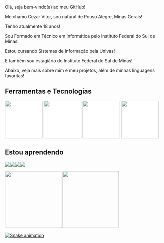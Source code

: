 Olá, seja bem-vindo(a) ao meu GitHub!

Me chamo Cezar Vitor, sou natural de Pouso Alegre, Minas Gerais!

Tenho atualmente 18 anos!

Sou Formado em Técnico em informática pelo Instituto Federal do Sul de Minas!

Estou cursando Sistemas de Informação pela Univas!

E também sou estagiário do Instituto Federal do Sul de Minas!

Abaixo, veja mais sobre mim e meu projetos, além de minhas linguagens favoritas!


## Ferramentas e Tecnologias

<div style="background-color: white; display: inline-block;">
<img src="https://cdn.jsdelivr.net/gh/devicons/devicon@latest/icons/arduino/arduino-original-wordmark.svg" height="120px" width="120px" />
<img src="https://cdn.jsdelivr.net/gh/devicons/devicon@latest/icons/canva/canva-original.svg" height="120px" width="120px" />
<img src="https://cdn.jsdelivr.net/gh/devicons/devicon@latest/icons/debian/debian-plain-wordmark.svg" height="120px" width="120px" />
<img src="https://cdn.jsdelivr.net/gh/devicons/devicon@latest/icons/github/github-original.svg" height="120px" width="120px" />

</div>


## Estou aprendendo

<img src="https://cdn.jsdelivr.net/gh/devicons/devicon@latest/icons/c/c-original.svg" /><img src="https://cdn.jsdelivr.net/gh/devicons/devicon@latest/icons/cplusplus/cplusplus-original.svg" /><img src="https://cdn.jsdelivr.net/gh/devicons/devicon@latest/icons/css3/css3-original.svg" /><img src="https://cdn.jsdelivr.net/gh/devicons/devicon@latest/icons/html5/html5-original.svg" />

<div>
<a href="https://github.com/Kaiser137">
<img loading="lazy" height="180em" src="https://github-readme-stats.vercel.app/api/top-langs/?username=Kaiser137&layout=compact&langs_count=7&theme=dracula"/>
<img loading="lazy" height="180em" src="https://github-readme-stats.vercel.app/api?username=Kaiser137&show_icons=true&theme=dracula&include_all_commits=true&count_private=true"/>
</div>

![Snake animation](https://github.com/Kaiser137/Kaiser137/blob/output/github-contribution-grid-snake.svg)


